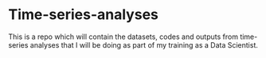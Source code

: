 # Time-series-analyses

This is a repo which will contain the datasets, codes and outputs from time-series analyses that I will be doing as part of my training as a Data Scientist.
